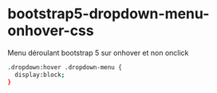 # bootstrap5-dropdown-menu-onhover-css
Menu déroulant bootstrap 5 sur onhover et non onclick

```sh
.dropdown:hover .dropdown-menu {
  display:block;
}
```
